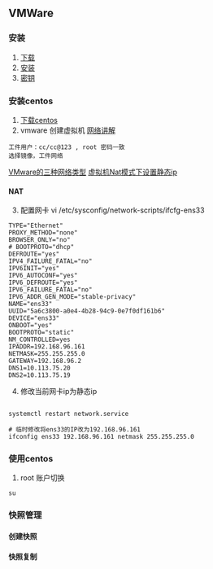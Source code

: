 ## VMWare
### 安装
1. [下载](https://www.vmware.com/cn/products/workstation-pro/workstation-pro-evaluation.html)
2. [安装](https://zhuanlan.zhihu.com/p/141033713)
3. [密钥](https://www.cnblogs.com/wind-under-the-wing/p/14122040.html)
### 安装centos
1. [下载centos](http://mirrors.aliyun.com/centos/7/isos/x86_64/)
2. vmware 创建虚拟机
[网络讲解](https://segmentfault.com/a/1190000024580532)
```
工件用户：cc/cc@123 , root 密码一致
选择镜像，工件网络
```
[VMware的三种网络类型](https://blog.csdn.net/taotongning/article/details/81477472)
[虚拟机Nat模式下设置静态ip](https://www.jianshu.com/p/6fdbba039d79)

#### NAT


3. 配置网卡 vi /etc/sysconfig/network-scripts/ifcfg-ens33
```
TYPE="Ethernet"
PROXY_METHOD="none"
BROWSER_ONLY="no"
# BOOTPROTO="dhcp"
DEFROUTE="yes"
IPV4_FAILURE_FATAL="no"
IPV6INIT="yes"
IPV6_AUTOCONF="yes"
IPV6_DEFROUTE="yes"
IPV6_FAILURE_FATAL="no"
IPV6_ADDR_GEN_MODE="stable-privacy"
NAME="ens33"
UUID="5a6c3800-a0e4-4b28-94c9-0e7f0df161b6"
DEVICE="ens33"
ONBOOT="yes"
BOOTPROTO="static"
NM_CONTROLLED=yes
IPADDR=192.168.96.161
NETMASK=255.255.255.0
GATEWAY=192.168.96.2
DNS1=10.113.75.20
DNS2=10.113.75.19
```
4. 修改当前网卡ip为静态ip
``` 

systemctl restart network.service

# 临时修改将ens33的IP改为192.168.96.161
ifconfig ens33 192.168.96.161 netmask 255.255.255.0

```
### 使用centos
1. root 账户切换
```
su
```

### 快照管理
#### 创建快照
#### 快照复制

